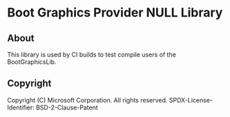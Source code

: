 # Boot Graphics Provider NULL Library

## About

This library is used by CI builds to test compile users of the BootGraphicsLib.

## Copyright

Copyright (C) Microsoft Corporation. All rights reserved.
SPDX-License-Identifier: BSD-2-Clause-Patent

